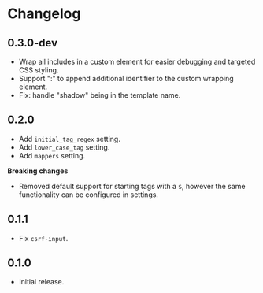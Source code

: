 # Changelog

## 0.3.0-dev

- Wrap all includes in a custom element for easier debugging and targeted CSS styling.
- Support ":" to append additional identifier to the custom wrapping element.
- Fix: handle "shadow" being in the template name.

## 0.2.0

- Add `initial_tag_regex` setting.
- Add `lower_case_tag` setting.
- Add `mappers` setting.

**Breaking changes**

- Removed default support for starting tags with a `$`, however the same functionality can be configured in settings.

## 0.1.1

- Fix `csrf-input`.

## 0.1.0

- Initial release.
